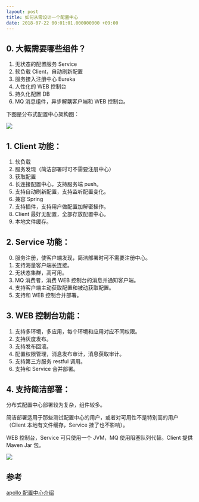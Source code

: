 ```yaml
---
layout: post
title: 如何从零设计一个配置中心
date: 2018-07-22 00:01:01.000000000 +09:00
---
```

## 0. 大概需要哪些组件？

1. 无状态的配置服务 Service
2. 软负载 Client，自动刷新配置
3. 服务接入注册中心 Eureka
4. 人性化的 WEB 控制台 
5. 持久化配置 DB
6. MQ 消息组件，异步解耦客户端和 WEB 控制台。

下图是分布式配置中心架构图：

![](https://upload-images.jianshu.io/upload_images/4236553-a98883a6918cb8c3.png?imageMogr2/auto-orient/strip%7CimageView2/2/w/1240)


## 1. Client 功能：
1. 软负载
2. 服务发现（简洁部署时可不需要注册中心）
3. 获取配置
4. 长连接配置中心，支持服务端 push。
5. 支持自动刷新配置，支持监听配置变化。
6. 兼容 Spring
7. 支持插件，支持用户做配置加解密操作。
8. Client 最好无配置，全部存放配置中心。
9. 本地文件缓存。

## 2. Service 功能：
0. 服务注册，使客户端发现，简洁部署时可不需要注册中心。
1. 支持海量客户端长连接。
2. 无状态集群，高可用。
3. MQ 消费者，消费 WEB 控制台的消息并通知客户端。
4. 支持客户端主动获取配置和被动获取配置。
5. 支持和 WEB 控制合并部署。

## 3. WEB 控制台功能：
1. 支持多环境，多应用，每个环境和应用对应不同权限。
2. 支持灰度发布。
3. 支持发布回滚。
4. 配置权限管理，消息发布审计，消息获取审计。
5. 支持第三方服务 restful 调用。
6. 支持和 Service 合并部署。

## 4. 支持简洁部署：

分布式配置中心部署较为复杂，组件较多。

简洁部署适用于那些测试配置中心的用户，或者对可用性不是特别高的用户（Client 本地有文件缓存，Service 挂了也不影响）。

WEB 控制台，Service 可只使用一个 JVM，MQ 使用阻塞队列代替。Client 提供 Maven Jar 包。

![](https://upload-images.jianshu.io/upload_images/4236553-5a78973e5942f6cd.png?imageMogr2/auto-orient/strip%7CimageView2/2/w/1240)

## 参考
[apollo 配置中心介绍](https://github.com/ctripcorp/apollo/wiki/Apollo%E9%85%8D%E7%BD%AE%E4%B8%AD%E5%BF%83%E4%BB%8B%E7%BB%8D)